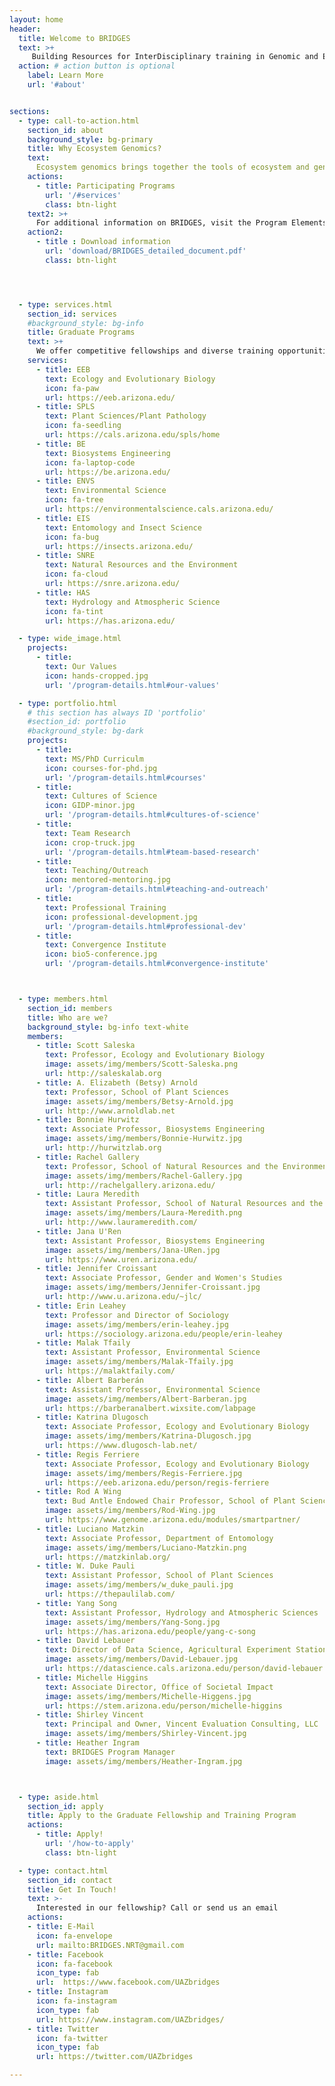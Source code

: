 ```yaml
---
layout: home
header:
  title: Welcome to BRIDGES
  text: >+
     Building Resources for InterDisciplinary training in Genomic and Ecosystem Sciences (BRIDGES) is an NSF-funded training program to support outstanding, diverse students in pursuing graduate degrees (MS, PhD) in ecosystem genomics. We offer fellowships for students to pursue their research in a program enriched by professional training, internships, a certificate and a minor, and mentorship opportunities.
  action: # action button is optional
    label: Learn More
    url: '#about'


sections:
  - type: call-to-action.html
    section_id: about
    background_style: bg-primary
    title: Why Ecosystem Genomics?
    text: 
      Ecosystem genomics brings together the tools of ecosystem and genomic sciences to understand how processes encoded for in genes scale to the ecosystem scale. By scaling from the gene to ecosystem scale we can understand how wild and agricultural systems function and respond to change.
    actions:
      - title: Participating Programs
        url: '/#services'
        class: btn-light
    text2: >+
      For additional information on BRIDGES, visit the Program Elements tab or click here:
    action2:
      - title : Download information
        url: 'download/BRIDGES_detailed_document.pdf'
        class: btn-light




  - type: services.html
    section_id: services 
    #background_style: bg-info
    title: Graduate Programs 
    text: >+
      We offer competitive fellowships and diverse training opportunities for incoming MS and PhD students applying to seven graduate programs on the UArizona campus
    services:
      - title: EEB 
        text: Ecology and Evolutionary Biology 
        icon: fa-paw
        url: https://eeb.arizona.edu/ 
      - title: SPLS
        text: Plant Sciences/Plant Pathology 
        icon: fa-seedling
        url: https://cals.arizona.edu/spls/home
      - title: BE 
        text: Biosystems Engineering 
        icon: fa-laptop-code
        url: https://be.arizona.edu/
      - title: ENVS 
        text: Environmental Science 
        icon: fa-tree
        url: https://environmentalscience.cals.arizona.edu/
      - title: EIS 
        text: Entomology and Insect Science
        icon: fa-bug
        url: https://insects.arizona.edu/
      - title: SNRE 
        text: Natural Resources and the Environment 
        icon: fa-cloud
        url: https://snre.arizona.edu/
      - title: HAS 
        text: Hydrology and Atmospheric Science 
        icon: fa-tint
        url: https://has.arizona.edu/

  - type: wide_image.html
    projects:
      - title: 
        text: Our Values
        icon: hands-cropped.jpg
        url: '/program-details.html#our-values'

  - type: portfolio.html
    # this section has always ID 'portfolio'
    #section_id: portfolio 
    #background_style: bg-dark
    projects:
      - title:  
        text: MS/PhD Curriculm
        icon: courses-for-phd.jpg
        url: '/program-details.html#courses'
      - title:
        text: Cultures of Science
        icon: GIDP-minor.jpg
        url: '/program-details.html#cultures-of-science'
      - title: 
        text: Team Research
        icon: crop-truck.jpg
        url: '/program-details.html#team-based-research'
      - title: 
        text: Teaching/Outreach
        icon: mentored-mentoring.jpg
        url: '/program-details.html#teaching-and-outreach'
      - title: 
        text: Professional Training
        icon: professional-development.jpg
        url: '/program-details.html#professional-dev'
      - title: 
        text: Convergence Institute 
        icon: bio5-conference.jpg
        url: '/program-details.html#convergence-institute'



  - type: members.html
    section_id: members 
    title: Who are we? 
    background_style: bg-info text-white
    members:
      - title: Scott Saleska
        text: Professor, Ecology and Evolutionary Biology
        image: assets/img/members/Scott-Saleska.png
        url: http://saleskalab.org
      - title: A. Elizabeth (Betsy) Arnold
        text: Professor, School of Plant Sciences
        image: assets/img/members/Betsy-Arnold.jpg
        url: http://www.arnoldlab.net 
      - title: Bonnie Hurwitz
        text: Associate Professor, Biosystems Engineering
        image: assets/img/members/Bonnie-Hurwitz.jpg
        url: http://hurwitzlab.org
      - title: Rachel Gallery
        text: Professor, School of Natural Resources and the Environment
        image: assets/img/members/Rachel-Gallery.jpg 
        url: http://rachelgallery.arizona.edu/ 
      - title: Laura Meredith
        text: Assistant Professor, School of Natural Resources and the Environment
        image: assets/img/members/Laura-Meredith.png
        url: http://www.laurameredith.com/ 
      - title: Jana U'Ren
        text: Assistant Professor, Biosystems Engineering
        image: assets/img/members/Jana-URen.jpg
        url: https://www.uren.arizona.edu/ 
      - title: Jennifer Croissant
        text: Associate Professor, Gender and Women's Studies
        image: assets/img/members/Jennifer-Croissant.jpg
        url: http://www.u.arizona.edu/~jlc/
      - title: Erin Leahey
        text: Professor and Director of Sociology
        image: assets/img/members/erin-leahey.jpg
        url: https://sociology.arizona.edu/people/erin-leahey
      - title: Malak Tfaily
        text: Assistant Professor, Environmental Science
        image: assets/img/members/Malak-Tfaily.jpg
        url: https://malaktfaily.com/
      - title: Albert Barberán
        text: Assistant Professor, Environmental Science
        image: assets/img/members/Albert-Barberan.jpg
        url: https://barberanalbert.wixsite.com/labpage    
      - title: Katrina Dlugosch
        text: Associate Professor, Ecology and Evolutionary Biology
        image: assets/img/members/Katrina-Dlugosch.jpg
        url: https://www.dlugosch-lab.net/ 
      - title: Regis Ferriere
        text: Associate Professor, Ecology and Evolutionary Biology
        image: assets/img/members/Regis-Ferriere.jpg
        url: https://eeb.arizona.edu/person/regis-ferriere           
      - title: Rod A Wing
        text: Bud Antle Endowed Chair Professor, School of Plant Sciences, Ecology & Evolutionary Biology, Arizona Genomics Institute
        image: assets/img/members/Rod-Wing.jpg
        url: https://www.genome.arizona.edu/modules/smartpartner/      
      - title: Luciano Matzkin
        text: Associate Professor, Department of Entomology
        image: assets/img/members/Luciano-Matzkin.png
        url: https://matzkinlab.org/        
      - title: W. Duke Pauli
        text: Assistant Professor, School of Plant Sciences
        image: assets/img/members/w_duke_pauli.jpg
        url: https://thepaulilab.com/     
      - title: Yang Song
        text: Assistant Professor, Hydrology and Atmospheric Sciences
        image: assets/img/members/Yang-Song.jpg
        url: https://has.arizona.edu/people/yang-c-song
      - title: David Lebauer
        text: Director of Data Science, Agricultural Experiment Station 
        image: assets/img/members/David-Lebauer.jpg
        url: https://datascience.cals.arizona.edu/person/david-lebauer
      - title: Michelle Higgins
        text: Associate Director, Office of Societal Impact
        image: assets/img/members/Michelle-Higgens.jpg
        url: https://stem.arizona.edu/person/michelle-higgins
      - title: Shirley Vincent
        text: Principal and Owner, Vincent Evaluation Consulting, LLC
        image: assets/img/members/Shirley-Vincent.jpg
      - title: Heather Ingram
        text: BRIDGES Program Manager
        image: assets/img/members/Heather-Ingram.jpg



  - type: aside.html
    section_id: apply 
    title: Apply to the Graduate Fellowship and Training Program 
    actions:
      - title: Apply!
        url: '/how-to-apply' 
        class: btn-light

  - type: contact.html
    section_id: contact
    title: Get In Touch!
    text: >-
      Interested in our fellowship? Call or send us an email
    actions:
    - title: E-Mail
      icon: fa-envelope
      url: mailto:BRIDGES.NRT@gmail.com
    - title: Facebook
      icon: fa-facebook
      icon_type: fab
      url:  https://www.facebook.com/UAZbridges
    - title: Instagram
      icon: fa-instagram
      icon_type: fab
      url: https://www.instagram.com/UAZbridges/
    - title: Twitter
      icon: fa-twitter
      icon_type: fab
      url: https://twitter.com/UAZbridges

---
```

